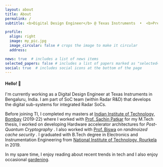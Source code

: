 ```yaml
---
layout: about
title: About
permalink: /
subtitle: <b>Digital Design Engineer</b> @ Texas Instruments  •  <b>Previously:</b> <a href='http://www.iitb.ac.in'>IIT Bombay</a> / <a href='https://www.nitrkl.ac.in'>NIT Rourkela</a>

profile:
  align: right
  image: my_pic.jpg
  image_circular: false # crops the image to make it circular
  address: 

news: true  # includes a list of news items
selected_papers: false # includes a list of papers marked as "selected={true}"
social: true  # includes social icons at the bottom of the page
---
```


#### Hello! :wave:

I'm currently working as a Digital Design Engineer at Texas Instruments in Bengaluru, India.  I am part of SoC team (within Radar R&D) that develops the digital sub-systems for integrated Radar SoCs.

Before joining TI, I completed my masters at [Indian Institute of Technology, Bombay](http://www.iitb.ac.in) (2019-22) where I worked with [Prof. Sachin Patkar](https://www.ee.iitb.ac.in/web/people/sachin-patkar) for my M.Tech thesis, I worked on developing Hardware accelerator architectures for *Post-Quantum Cryptography* <!--(more on that here)-->. I also worked with [Prof. Biswa](https://www.cse.iitb.ac.in/~biswa/) on *randmoized cache security* <!--(more details here)-->. I graduated with B.Tech degree in Electronics and Instrumentation Engineering from [National Institute of Technology, Rourkela](https://www.nitrkl.ac.in) in 2019.

<!-- My research interests include hardware architecture for high performance computing and algorithm acceleration using HW/SW co-design. Recently I started diving into the area of EDA algorithm acceleration (such as RTL simulation/synthesis acceleration) using custom hardware or massively parallel systems. I came across some very interesting work on the same and I have tried to list them [here](/blogs/gardening).  -->

In my spare time, I enjoy reading about recent trends in tech and I also enjoy occasional [gardening](/blogs/gardening). 

<!-- Write your biography here. Tell the world about yourself. Link to your favorite [subreddit](http://reddit.com). You can put a picture in, too. The code is already in, just name your picture `prof_pic.jpg` and put it in the `img/` folder.

Put your address / P.O. box / other info right below your picture. You can also disable any these elements by editing `profile` property of the YAML header of your `_pages/about.md`. Edit `_bibliography/papers.bib` and Jekyll will render your [publications page](/al-folio/publications/) automatically.

Link to your social media connections, too. This theme is set up to use [Font Awesome icons](http://fortawesome.github.io/Font-Awesome/) and [Academicons](https://jpswalsh.github.io/academicons/), like the ones below. Add your Facebook, Twitter, LinkedIn, Google Scholar, or just disable all of them. -->
